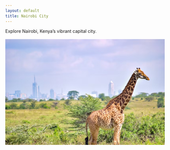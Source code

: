 ```yaml
---
layout: default
title: Nairobi City
---
```


Explore Nairobi, Kenya’s vibrant capital city.

![Nairobi](/assets/images/Nairobi.jpg)
